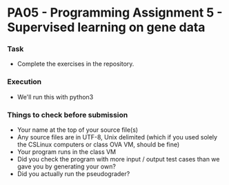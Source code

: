 # PA05 - Programming Assignment 5 - Supervised learning on gene data

### Task
* Complete the exercises in the repository.

### Execution
* We'll run this with python3

### Things to check before submission
* Your name at the top of your source file(s)
* Any source files are in UTF-8, Unix delimited (which if you used solely the CSLinux computers or class OVA VM, should be fine)
* Your program runs in the class VM
* Did you check the program with more input / output test cases than we gave you by generating your own?
* Did you actually run the pseudograder?

